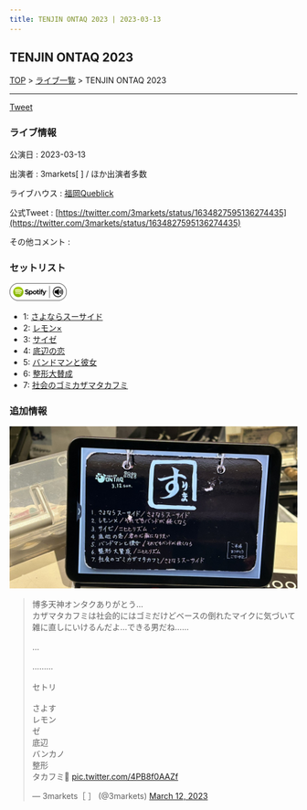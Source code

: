 ```yaml
---
title: TENJIN ONTAQ 2023 | 2023-03-13
---
```

## TENJIN ONTAQ 2023

[TOP](/setlist/) > [ライブ一覧](lives.html) > TENJIN ONTAQ 2023

___

<a href="https://twitter.com/share?ref_src=twsrc%5Etfw" data-text="3markets[ ]セットリスト > TENJIN ONTAQ 2023" class="twitter-share-button" data-via="3markets" data-hashtags="3markets" data-related="3markets" data-show-count="false">Tweet</a>

### ライブ情報

公演日
:    2023-03-13

出演者
:    3markets[ ] / ほか出演者多数

ライブハウス
:    [福岡Queblick](livehouse054.html)

公式Tweet
:    [https://twitter.com/3markets/status/1634827595136274435](https://twitter.com/3markets/status/1634827595136274435)

その他コメント
:    

### セットリスト


[![play with spotify](images/spotify-icon.png)](https://open.spotify.com/playlist/5n5jtx0cgm6a1cq1s3v3s3bob)



*  1: [さよならスーサイド](song013.html)
*  2: [レモン×](song003.html)
*  3: [サイゼ](song004.html)
*  4: [底辺の恋](song008.html)
*  5: [バンドマンと彼女](song009.html)
*  6: [整形大賛成](song005.html)
*  7: [社会のゴミカザマタカフミ](song002.html)


### 追加情報

[![セトリ画像](images/058.jpg)](images/058.jpg)


<blockquote class="twitter-tweet"><p lang="ja" dir="ltr">博多天神オンタクありがとう…<br>カザマタカフミは社会的にはゴミだけどベースの倒れたマイクに気づいて雑に直しにいけるんだよ…できる男だね……<br><br>…<br><br>………<br><br>セトリ<br><br>さよす<br>レモン<br>ゼ<br>底辺<br>バンカノ<br>整形<br>タカフミ🎥 <a href="https://t.co/4PB8f0AAZf">pic.twitter.com/4PB8f0AAZf</a></p>&mdash; 3markets［ ］ (@3markets) <a href="https://twitter.com/3markets/status/1634827595136274435?ref_src=twsrc%5Etfw">March 12, 2023</a></blockquote>
<script async src="https://platform.twitter.com/widgets.js" charset="utf-8"></script>




<script async src="https://platform.twitter.com/widgets.js" charset="utf-8"></script>